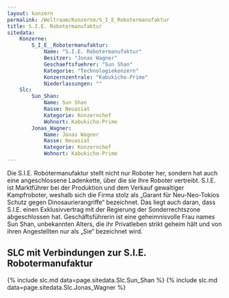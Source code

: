 ```yaml
---
layout: konzern
permalink: /Weltraum/Konzerne/S_I_E_Robotermanufaktur
title: S.I.E. Robotermanufaktur
sitedata:
    Konzerne:
        S_I_E__Robotermanufaktur:
            Name: "S.I.E. Robotermanufaktur"
            Besitzer: "Jonas Wagner"
            Geschaeftsfuehrer: "Sun Shan"
            Kategorie: "Technologiekonzern"
            Konzernzentrale: "Kabukicho-Prime"
            Niederlassungen: ""
    Slc:
        Sun_Shan:
            Name: Sun Shan
            Rasse: Neuasiat
            Kategorie: Konzernchef
            Wohnort: Kabukicho-Prime
        Jonas_Wagner:
            Name: Jonas Wagner
            Rasse: Neuasiat
            Kategorie: Konzernchef
            Wohnort: Kabukicho-Prime
---
```




Die S.I.E. Robotermanufaktur stellt nicht nur Roboter her, sondern hat auch eine angeschlossene Ladenkette, über die sie ihre Roboter vertreibt. S.I.E. ist Marktführer bei der Produktion und dem Verkauf gewaltiger Kampfroboter, weshalb sich die Firma stolz als &bdquo;Garant für Neu-Neo-Tokios Schutz gegen Dinosaurierangriffe&ldquo; bezeichnet. Das liegt auch daran, dass S.I.E. einen Exklusivvertrag mit der Regierung der Sonderrechtszone abgeschlossen hat. Geschäftsführerin ist eine geheimnisvolle Frau names Sun Shan, unbekannten Alters, die ihr Privatleben strikt geheim hält und von ihren Angestellten nur als &bdquo;Sie&ldquo; bezeichnet wird.

## SLC mit Verbindungen zur S.I.E. Robotermanufaktur

{% include slc.md data=page.sitedata.Slc.Sun_Shan %}
{% include slc.md data=page.sitedata.Slc.Jonas_Wagner %}
